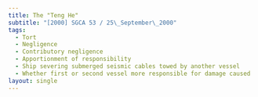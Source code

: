 ```yaml
---
title: The "Teng He"
subtitle: "[2000] SGCA 53 / 25\_September\_2000"
tags:
  - Tort
  - Negligence
  - Contributory negligence
  - Apportionment of responsibility
  - Ship severing submerged seismic cables towed by another vessel
  - Whether first or second vessel more responsible for damage caused
layout: single
---
```



